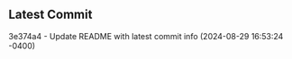 
## Latest Commit
3e374a4 - Update README with latest commit info (2024-08-29 16:53:24 -0400) <Yunxi-Zhou>
